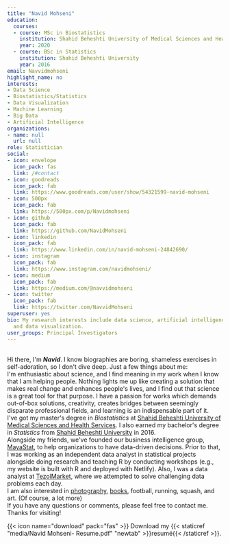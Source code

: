 ```yaml
---
title: "Navid Mohseni"
education:
  courses:
  - course: MSc in Biostatistics
    institution: Shahid Beheshti University of Medical Sciences and Health Services
    year: 2020
  - course: BSc in Statistics
    institution: Shahid Beheshti University
    year: 2016
email: Navvidmohseni
highlight_name: no
interests:
- Data Science
- Biostatistics/Statistics
- Data Visualization
- Machine Learning
- Big Data
- Artificial Intelligence
organizations:
- name: null
  url: null
role: Statistician
social:
- icon: envelope
  icon_pack: fas
  link: /#contact
- icon: goodreads
  icon_pack: fab
  link: https://www.goodreads.com/user/show/54321599-navid-mohseni
- icon: 500px
  icon_pack: fab
  link: https://500px.com/p/Navidmohseni
- icon: github
  icon_pack: fab
  link: https://github.com/NavidMohseni
- icon: linkedin
  icon_pack: fab
  link: https://www.linkedin.com/in/navid-mohseni-24842690/
- icon: instagram
  icon_pack: fab
  link: https://www.instagram.com/navidmohseni/
- icon: medium
  icon_pack: fab
  link: https://medium.com/@navvidmohseni
- icon: twitter
  icon_pack: fab
  link: https://twitter.com/NavvidMohseni
superuser: yes
bio: My research interests include data science, artificial intelligence, machine learning,
  and data visualization.
user_groups: Principal Investigators
---
```


<br>
Hi there, I'm <em><strong>Navid</strong></em>.  
I know biographies are boring, shameless exercises in self-adoration, so I don't dive deep. Just a few things about me:
<br> I'm enthusiastic about science, and I find meaning in my work when I know that I am helping people. 
Nothing lights me up like creating a solution that makes real change and enhances people's lives, and I find out that science is a great tool for that purpose. I have a passion for works which demands out-of-box solutions, creativity, creates bridges between seemingly disparate professional fields, and learning is an indispensable part of it. 
<br> I've got my master's degree in <em>Biostatistics</em> at <a href="https://en.sbmu.ac.ir/index.jsp?fkeyid=&siteid=256&pageid=2046">Shahid Beheshti University of Medical Sciences and Health Services</a>. I also earned my bachelor's degree in <em>Statistics</em> from <a href="http://en.sbu.ac.ir/SitePages/Home.aspx">Shahid Beheshti University</a> in 2016. 
<br> Alongside my friends, we've founded our business intelligence group, <a href="https://mayastat.ir/">MayaStat</a>, to help organizations to have data-driven decisions. Prior to that, I was working as an independent data analyst in statistical projects alongside doing research and teaching R by conducting workshops (e.g., my website is built with R and deployed with Netlify). Also, I was a data analyst at <a href="https://www.tezolmarket.com/">TezolMarket</a>, where we attempted to solve challenging data problems each day.
<br> I am also interested in <a href="https://500px.com/p/Navidmohseni?view=photos">photography</a>, <a href="https://www.goodreads.com/user/show/54321599-navid-mohseni">books</a>, football, running, squash, and art. (Of course, a lot more) <br>
If you have any questions or comments, please feel free to contact me.
<br> Thanks for visiting!

{{< icon name="download" pack="fas" >}} Download my {{< staticref "media/Navid Mohseni- Resume.pdf" "newtab" >}}resumé{{< /staticref >}}.
